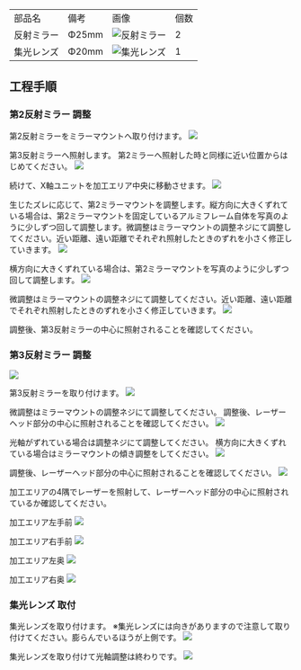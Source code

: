 <table class="packing-list">
    <tbody>
        <tr>
            <td>部品名</td>
            <td>備考</td>
            <td class="packing-img">画像</td>
            <td>個数</td>
        </tr>
        <tr>
            <td>反射ミラー</td>
            <td>Φ25mm</td>
            <td><img src="images/034/packing/042.jpg" alt="反射ミラー"/></td>
            <td>2</td>
        </tr>
        <tr>
            <td>集光レンズ</td>
            <td>Φ20mm</td>
            <td><img src="images/034/packing/039.jpg" alt="集光レンズ"/></td>
            <td>1</td>
        </tr>
    </tbody>
</table>

## 工程手順

### 第2反射ミラー 調整

第2反射ミラーをミラーマウントへ取り付けます。
<img src="images/034/000.jpg"/>

第3反射ミラーへ照射します。
第2ミラーへ照射した時と同様に近い位置からはじめてください。
<img src="images/034/001.jpg"/>

続けて、X軸ユニットを加工エリア中央に移動させます。
<img src="images/034/002.jpg"/>

生じたズレに応じて、第2ミラーマウントを調整します。縦方向に大きくずれている場合は、第2ミラーマウントを固定しているアルミフレーム自体を写真のように少しずつ回して調整します。微調整はミラーマウントの調整ネジにて調整してください。近い距離、遠い距離でそれぞれ照射したときのずれを小さく修正していきます。
<img src="images/034/003.jpg"/>

横方向に大きくずれている場合は、第2ミラーマウントを写真のように少しずつ回して調整します。
<img src="images/034/004.jpg"/>

微調整はミラーマウントの調整ネジにて調整してください。近い距離、遠い距離でそれぞれ照射したときのずれを小さく修正していきます。
<img src="images/034/005.jpg"/>

調整後、第3反射ミラーの中心に照射されることを確認してください。

### 第3反射ミラー 調整

<img src="images/034/006.jpg"/>

第3反射ミラーを取り付けます。
<img src="images/034/007.jpg"/>

微調整はミラーマウントの調整ネジにて調整してください。
調整後、レーザーヘッド部分の中心に照射されることを確認してください。
<img src="images/034/008.jpg"/>

光軸がずれている場合は調整ネジにて調整してください。
横方向に大きくずれている場合はミラーマウントの傾き調整をしてください。
<img src="images/034/009.jpg"/>

調整後、レーザーヘッド部分の中心に照射されることを確認してください。
<img src="images/034/010.jpg"/>

加工エリアの4隅でレーザーを照射して、レーザーヘッド部分の中心に照射されているか確認してください。

加工エリア左手前
<img src="images/034/011.jpg"/>

加工エリア右手前
<img src="images/034/012.jpg"/>

加工エリア左奥
<img src="images/034/013.jpg"/>

加工エリア右奥
<img src="images/034/014.jpg"/>

### 集光レンズ 取付

集光レンズを取り付けます。
※集光レンズには向きがありますので注意して取り付けてください。膨らんでいるほうが上側です。
<img src="images/034/015.jpg"/>

集光レンズを取り付けて光軸調整は終わりです。
<img src="images/034/016.jpg"/>